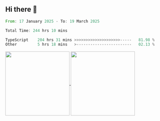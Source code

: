 ## Hi there 👋
<!--START_SECTION:waka-->

```rust
From: 17 January 2025 - To: 19 March 2025

Total Time: 244 hrs 10 mins

TypeScript    204 hrs 31 mins >>>>>>>>>>>>>>>>>>>>-----   81.98 %
Other         5 hrs 18 mins   >------------------------   02.13 %
```

<!--END_SECTION:waka-->

<a href="https://github.com/anuraghazra/github-readme-stats">
  <img height=200 align="center" src="https://github-readme-stats.vercel.app/api/top-langs/?username=paulgeorge35&layout=donut&langs_count=5&theme=transparent" />
</a>
<a href="https://github.com/anuraghazra/convoychat">
  <img height=200 align="center" src="https://github-readme-stats.vercel.app/api?username=paulgeorge35&show_icons=true&show=prs_merged&theme=transparent&rank_icon=github" />
</a>
